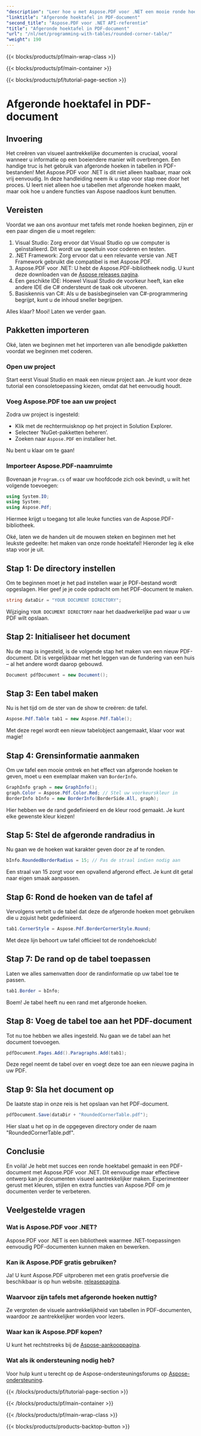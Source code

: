 ```yaml
---
"description": "Leer hoe u met Aspose.PDF voor .NET een mooie ronde hoektafel in uw PDF-documenten kunt maken met deze stapsgewijze handleiding."
"linktitle": "Afgeronde hoektafel in PDF-document"
"second_title": "Aspose.PDF voor .NET API-referentie"
"title": "Afgeronde hoektafel in PDF-document"
"url": "/nl/net/programming-with-tables/rounded-corner-table/"
"weight": 190
---
```


{{< blocks/products/pf/main-wrap-class >}}

{{< blocks/products/pf/main-container >}}

{{< blocks/products/pf/tutorial-page-section >}}

# Afgeronde hoektafel in PDF-document

## Invoering

Het creëren van visueel aantrekkelijke documenten is cruciaal, vooral wanneer u informatie op een boeiendere manier wilt overbrengen. Een handige truc is het gebruik van afgeronde hoeken in tabellen in PDF-bestanden! Met Aspose.PDF voor .NET is dit niet alleen haalbaar, maar ook vrij eenvoudig. In deze handleiding neem ik u stap voor stap mee door het proces. U leert niet alleen hoe u tabellen met afgeronde hoeken maakt, maar ook hoe u andere functies van Aspose naadloos kunt benutten.

## Vereisten

Voordat we aan ons avontuur met tafels met ronde hoeken beginnen, zijn er een paar dingen die u moet regelen:

1. Visual Studio: Zorg ervoor dat Visual Studio op uw computer is geïnstalleerd. Dit wordt uw speeltuin voor coderen en testen.
2. .NET Framework: Zorg ervoor dat u een relevante versie van .NET Framework gebruikt die compatibel is met Aspose.PDF.
3. Aspose.PDF voor .NET: U hebt de Aspose.PDF-bibliotheek nodig. U kunt deze downloaden van de [Aspose releases pagina](https://releases.aspose.com/pdf/net/).
4. Een geschikte IDE: Hoewel Visual Studio de voorkeur heeft, kan elke andere IDE die C# ondersteunt de taak ook uitvoeren.
5. Basiskennis van C#: Als u de basisbeginselen van C#-programmering begrijpt, kunt u de inhoud sneller begrijpen.

Alles klaar? Mooi! Laten we verder gaan.

## Pakketten importeren

Oké, laten we beginnen met het importeren van alle benodigde pakketten voordat we beginnen met coderen. 

### Open uw project

Start eerst Visual Studio en maak een nieuw project aan. Je kunt voor deze tutorial een consoletoepassing kiezen, omdat dat het eenvoudig houdt.

### Voeg Aspose.PDF toe aan uw project

Zodra uw project is ingesteld:
- Klik met de rechtermuisknop op het project in Solution Explorer.
- Selecteer ‘NuGet-pakketten beheren’.
- Zoeken naar `Aspose.PDF` en installeer het.

Nu bent u klaar om te gaan!

### Importeer Aspose.PDF-naamruimte

Bovenaan je `Program.cs` of waar uw hoofdcode zich ook bevindt, u wilt het volgende toevoegen:

```csharp
using System.IO;
using System;
using Aspose.Pdf;
```

Hiermee krijgt u toegang tot alle leuke functies van de Aspose.PDF-bibliotheek.

Oké, laten we de handen uit de mouwen steken en beginnen met het leukste gedeelte: het maken van onze ronde hoektafel! Hieronder leg ik elke stap voor je uit.

## Stap 1: De directory instellen

Om te beginnen moet je het pad instellen waar je PDF-bestand wordt opgeslagen. Hier geef je je code opdracht om het PDF-document te maken.

```csharp
string dataDir = "YOUR DOCUMENT DIRECTORY";
```

Wijziging `YOUR DOCUMENT DIRECTORY` naar het daadwerkelijke pad waar u uw PDF wilt opslaan. 

## Stap 2: Initialiseer het document

Nu de map is ingesteld, is de volgende stap het maken van een nieuw PDF-document. Dit is vergelijkbaar met het leggen van de fundering van een huis – al het andere wordt daarop gebouwd.

```csharp
Document pdfDocument = new Document();
```

## Stap 3: Een tabel maken

Nu is het tijd om de ster van de show te creëren: de tafel.

```csharp
Aspose.Pdf.Table tab1 = new Aspose.Pdf.Table();
```

Met deze regel wordt een nieuw tabelobject aangemaakt, klaar voor wat magie!

## Stap 4: Grensinformatie aanmaken

Om uw tafel een mooie omtrek en het effect van afgeronde hoeken te geven, moet u een exemplaar maken van `BorderInfo`.

```csharp
GraphInfo graph = new GraphInfo();
graph.Color = Aspose.Pdf.Color.Red; // Stel uw voorkeurskleur in
BorderInfo bInfo = new BorderInfo(BorderSide.All, graph);
```

Hier hebben we de rand gedefinieerd en de kleur rood gemaakt. Je kunt elke gewenste kleur kiezen!

## Stap 5: Stel de afgeronde randradius in

Nu gaan we de hoeken wat karakter geven door ze af te ronden.

```csharp
bInfo.RoundedBorderRadius = 15; // Pas de straal indien nodig aan
```

Een straal van 15 zorgt voor een opvallend afgerond effect. Je kunt dit getal naar eigen smaak aanpassen.

## Stap 6: Rond de hoeken van de tafel af

Vervolgens vertelt u de tabel dat deze de afgeronde hoeken moet gebruiken die u zojuist hebt gedefinieerd.

```csharp
tab1.CornerStyle = Aspose.Pdf.BorderCornerStyle.Round;
```

Met deze lijn behoort uw tafel officieel tot de rondehoekclub!

## Stap 7: De rand op de tabel toepassen

Laten we alles samenvatten door de randinformatie op uw tabel toe te passen.

```csharp
tab1.Border = bInfo;
```

Boem! Je tabel heeft nu een rand met afgeronde hoeken.

## Stap 8: Voeg de tabel toe aan het PDF-document

Tot nu toe hebben we alles ingesteld. Nu gaan we de tabel aan het document toevoegen.

```csharp
pdfDocument.Pages.Add().Paragraphs.Add(tab1);
```

Deze regel neemt de tabel over en voegt deze toe aan een nieuwe pagina in uw PDF. 

## Stap 9: Sla het document op

De laatste stap in onze reis is het opslaan van het PDF-document. 

```csharp
pdfDocument.Save(dataDir + "RoundedCornerTable.pdf");
```

Hier slaat u het op in de opgegeven directory onder de naam "RoundedCornerTable.pdf".

## Conclusie

En voilà! Je hebt met succes een ronde hoektabel gemaakt in een PDF-document met Aspose.PDF voor .NET. Dit eenvoudige maar effectieve ontwerp kan je documenten visueel aantrekkelijker maken. Experimenteer gerust met kleuren, stijlen en extra functies van Aspose.PDF om je documenten verder te verbeteren.

## Veelgestelde vragen

### Wat is Aspose.PDF voor .NET?
Aspose.PDF voor .NET is een bibliotheek waarmee .NET-toepassingen eenvoudig PDF-documenten kunnen maken en bewerken.

### Kan ik Aspose.PDF gratis gebruiken?
Ja! U kunt Aspose.PDF uitproberen met een gratis proefversie die beschikbaar is op hun website. [releasepagina](https://releases.aspose.com/).

### Waarvoor zijn tafels met afgeronde hoeken nuttig?
Ze vergroten de visuele aantrekkelijkheid van tabellen in PDF-documenten, waardoor ze aantrekkelijker worden voor lezers.

### Waar kan ik Aspose.PDF kopen?
U kunt het rechtstreeks bij de [Aspose-aankooppagina](https://purchase.aspose.com/buy).

### Wat als ik ondersteuning nodig heb?
Voor hulp kunt u terecht op de Aspose-ondersteuningsforums op [Aspose-ondersteuning](https://forum.aspose.com/c/pdf/10).

{{< /blocks/products/pf/tutorial-page-section >}}

{{< /blocks/products/pf/main-container >}}

{{< /blocks/products/pf/main-wrap-class >}}

{{< blocks/products/products-backtop-button >}}